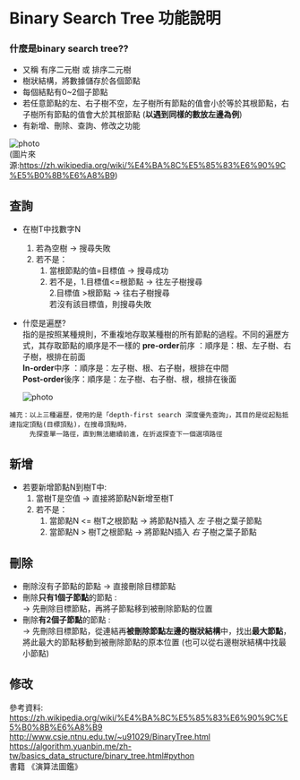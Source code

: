 # Binary Search Tree 功能說明
### 什麼是binary search tree??
   * 又稱 有序二元樹 或 排序二元樹
   * 樹狀結構，將數據儲存於各個節點
   * 每個結點有0~2個子節點
   * 若任意節點的左、右子樹不空，左子樹所有節點的值會小於等於其根節點，右子樹所有節點的值會大於其根節點 (**以遇到同樣的數放左邊為例**)
   * 有新增、刪除、查詢、修改之功能

![photo](https://github.com/stopraining/LearningNote/blob/master/pic/a.jpg)                           
(圖片來源:https://zh.wikipedia.org/wiki/%E4%BA%8C%E5%85%83%E6%90%9C%E5%B0%8B%E6%A8%B9)

## 查詢
   * 在樹T中找數字N
      1. 若為空樹 → 搜尋失敗                                          
      2. 若不是：             
         1. 當根節點的值=目標值 → 搜尋成功                                     
         2. 若不是，1.目標值<=根節點 → 往左子樹搜尋                       
                   2.目標值 >根節點 → 往右子樹搜尋   
                   若沒有該目標值，則搜尋失敗
            
   * 什麼是遍歷?  
       指的是按照某種規則，不重複地存取某種樹的所有節點的過程。不同的遍歷方式，其存取節點的順序是不一樣的
                                                                                                                                                **pre-order**前序 ：順序是：根、左子樹、右子樹，根排在前面                              
       **In-order**中序 ：順序是：左子樹、根、右子樹，根排在中間                                      
       **Post-order**後序：順序是：左子樹、右子樹、根，根排在後面                         
       
       ![photo](https://github.com/stopraining/LearningNote/blob/master/pic/c.JPG)
     
    補充：以上三種遍歷，使用的是「depth-first search 深度優先查詢」，其目的是從起點抵達指定頂點(目標頂點)，在搜尋頂點時，
         先探查單一路徑，直到無法繼續前進，在折返探查下一個選項路徑
       
## 新增
   * 若要新增節點N到樹T中:                           
     1. 當樹T是空值 → 直接將節點N新增至樹T                    
     2. 若不是：                           
        1. 當節點N <= 樹T之根節點 → 將節點N插入 *左* 子樹之葉子節點                       
        2. 當節點N  > 樹T之根節點 → 將節點N插入 *右* 子樹之葉子節點
   
## 刪除
   * 刪除沒有子節點的節點 → 直接刪除目標節點
   * 刪除**只有1個子節點**的節點 :                                       
      →  先刪除目標節點，再將子節點移到被刪除節點的位置
   * 刪除**有2個子節點**的節點  :              
      →  先刪除目標節點，從連結再**被刪除節點左邊的樹狀結構**中，找出**最大節點**，將此最大的節點移動到被刪除節點的原本位置                              (也可以從右邊樹狀結構中找最小節點)
    
   

## 修改



參考資料:              
https://zh.wikipedia.org/wiki/%E4%BA%8C%E5%85%83%E6%90%9C%E5%B0%8B%E6%A8%B9                                  
http://www.csie.ntnu.edu.tw/~u91029/BinaryTree.html  
https://algorithm.yuanbin.me/zh-tw/basics_data_structure/binary_tree.html#python                        
書籍 《演算法圖鑑》    


